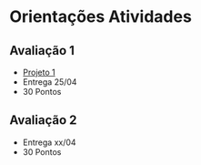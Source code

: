 # Orientações Atividades

## Avaliação 1
- [Projeto 1](Avaliação/01_ASOR.pdf)
- Entrega 25/04
- 30 Pontos 

## Avaliação 2
- Entrega xx/04
- 30 Pontos 
